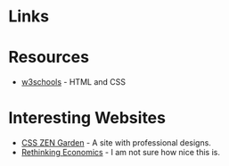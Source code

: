 # Links

# Resources

* [w3schools](https://www.w3schools.com/) - HTML and CSS 

# Interesting Websites

* [CSS ZEN Garden](http://www.csszengarden.com/) - A site with professional designs.
* [Rethinking Economics](http://www.rethinkeconomics.org/) - I am not sure how nice this is.
